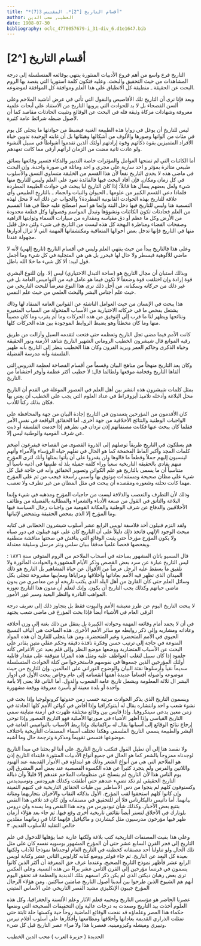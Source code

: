 ```yaml
---
title: "*أقسام التاريخ [^2]*. المقتبس 3(7)"
author: الخطيب, محب الدين
date: 1908-07-30
bibliography: oclc_4770057679-i_31-div_6.d1e1647.bib
---
```




#  أقسام التاريخ [^2]


 التاريخ فرع واسع من أهم فروع الأدبيات المنثورة ينتهي بوقائعه المتسلسلة إلى درجة المشاهدات من حيث التحقيق والبحث. وعليه فتكون كلمة استوريا التي يقصد بها الروم البحث عن الحقيقة ـ منطبقة كل الانطباق على هذا العلم وموافقة كل الموافقة لموضوعه. 

 وبعد فإنا نرى أن التاريخ تلك الأقاصيص والنقول التي تأتي في عرض أناشيد الملاحم وعلى ألسن الفصحاء بل لا بد للحوادث التي يرويها التاريخ من الاستناد على أبحاث علمية معروفة وشهادات مزكاة وثيقة فله في البحث عن الوقائع وتثبيت الحادثات مقاصد كما أن لأصول ضبطه شرائط عامة كثيرة. 

 ليس للتاريخ أن يوغل في زوايا هذه الطبيعة الغنية فيضبط من حوادثها ما يتجلى كل يوم في مئات من ألوانها وصورها والألوف من أشكالها وهيئاتها بل أن غايته الوحيدة تدوين حياة الأفراد المتميزين بقوة ذكائهم وقوة إرادتهم أولئك الذين تقدموا أشواطاً في سبيل النشوء ولو عادت ثانية مضت من الزمان لرأتهم أرقى مما كانت تعهدهم. 

 أما الكائنات التي لم تمنحها العوامل والمؤثرات خاصة التدبير والذكاء فتسير وقائعها بسائق طبيعي متأثرة بمؤثر و  احد  سارية على مجرى و  احد  وماثلة في صورة واحدة. وإن البحث في ماضي هذه لا يجدي التاريخ نفعاً لأن هذا القسم من الخليقة متساوي النسق والأسلوب في كل زمان ومكان. فإن أفاد البحث فيها فالفائدة تعود على العلم وليس للتاريخ منها شيء ولعل بعضهم يسأل هنا قائلاً: إذا كان التاريخ لبا يبحث في حوادث الطبيعة المطردة فلماذا دعي القسم الكبير من علومها ـ الحيوان والنبات والجماد ـ بالتاريخ الطبيعي وأي علاقة للتاريخ بهذه الحوادث القانونية المطردة؟ والجواب عن ذلك أنه لا محل لهذه التسمية هنا وليس للتاريخ فيها دخل البتة وإنما هو اسم اصطلح عليه خطأ في هذا القسيم من العلم فحادثات تكون الكائنات ونشوؤها وتبدل المواسم وفصولها وكل قطعة محدودة من الأرض وكل ما عظم أو دق مقياسه ومقداره من سيارات السماء وثوابتها الزاهية وصفحات الفضاء ومناظرة البهجة كل هذه ليست من التاريخ في شيء ولئن دخل قليل منها في التاريخ فإنها تدخل بعض أحوالها المتعاقبة ومكتشفاتها المهمة التي لا تزال أدوارها مجهولة عندنا. 

 وعلى هذا فالتاريخ يبدأ من حيث ينتهي العلم وليس في أقسام التاريخ (تاريخ إلهي)   لأنه لا ماضي للألوهية فيسطر ولا حال لها فيحرر بل هي هي المتجلية في كل شيء وما أجمل   قول لبيد: ألا كل شيء ما خلا الله باطل. 

 وبذلك استبان أن مجال التاريخ هو (ساحة التبدل الاختياري) ليس إلا. وإن للنوع البشري قوة إرادة وإن اختلفت قوة وضعفاً لا تكون فيما هو عامل فيه من النواميس العامة بل في غير ذلك من حركاته وسكناته. من أجل ذلك ترى هذا النوع معرضاً للبحث التاريخي من حيث علم أجناس البشر والبحث العلمي من حيث علم النفس. 

 هذا يبحث في الإنسان من حيث العوامل الناشئة عن القوانين العامة المنقاد لها وذاك يشتغل بفحص ما في حركاته الاختيارية من الأسباب المتحولة من السباب المتغيرة ونتائجها ويظهر لنا ما قرب إلى التوفيق من هذه الحركات وما لم يقرب وما كان مصيباً منها وما كان مخطئاً وهو يضبط الروابط الموجودة بين هذه الحركات كلها. 

 كانت الأمم فيما مضى تجل التاريخ وتعظمه حتى فتحت لتقدمه السبل وأزالت من طريق رقيه الموانع قال شيشرون الخطيب الروماني الشهير التاريخ شاهد الأزمنة ونور الحقيقة وحياة الذكرى وحاكم العمر وبريد القرون وكان هذا الخطيب ينظر إلى التاريخ بأنه ظهير الفلسفة وأنه مدرسة الفضيلة. 

 وكان يعد التاريخ منهجاً من مناهج البيان وقسماً من أقسام الفصاحة لعظمة الدروس التي ألقاها التاريخ وفخامة موقعها ولطالما قال: لا خطيب أكثر عظمة وأوفر احتشاماً من التاريخ. 

 بمثل كلمات شيشرون هذه انتشر بين أهل العلم في العصور الموغلة في القدم أن التاريخ محل البلاغة وأدخله تلاميذ أيزوقراط في عداد العلوم التي يجب على الخطيب أن يعنى بها فكان بذلك ركناً للأدب. 

 كان الأقدمون من المؤرخين يتعمدون في التاريخ إجادة البيان من جهة والمحافظة على الواجبات الوطنية والنتائج الأخلاقية من جهة أخرى. أما الحقائق الواقعة في نفس الأمر فقلما كان يبحث عنها فكانت مصنفاتهم إذن تزدان في نظرهم إذا خدمت الفلسفة أو ذبت عن شرف القومية والوطنية ليس إلا. 

 هم يسلكون في التاريخ طريقاً توصلهم إلى الذروة القصوى من الفصاحة فيفرغون أضخم كلمات المجد وأكبر ألفاظ الفخفخة كما هو الحال في نقلهم حياة الرؤساء والأمراء وأنهم   لينسبون إليهم جملاً وقطعاً ما قالوها ولن يقدروا على أن يأتوا بمثلها وأنك لترى   المؤرخ منهم يفادي بالحقيقة التاريخية سعياً وراء كلمة جميلة يلذ له طنينها في أذنيه ناسياً أو متناسياً أن ما يسمى بالتاريخ هو علم الكوائن وتصوير الحقائق وأنه في حاجة قبل كل شيء على مظان صحيحة ومستندات موثوق بها وأسس راسخة فيجب من ثم على المؤرخ مهما كانت نحلته وشعوره ومقصده أن يبحث في مثل المظان من غير تطرف ولا تعصب. 

 وذلك لأن التطرف والتعصب والذلاقة ليست من حاجيات المؤرخ ومذهبه في شيء وإنما البلاغة والتأنق في القول من صنعة الأدباء والشعراء والمطالبة بالفضيلة من وظائف الأخلاقيين والدفاع عن شرف الوطنية والمكانة القومية من واجبات رجال السياسة فيها وما المؤرخ إلا الذي يمحص الحقيقة ويتمحض لإثباتها. 

 ولقد التزم فنيلون  أحد  فلاسفة لويس الرابع  عشر  أسلوب شيشرون الخطابي في كتابه مبحث الوجود الإلهي فاتخذ ذلك دليلاً على أن التاريخ كان على عهد فينلون في دور صباه ولا يكون المؤرخ مؤرخاً حتى يثبت الوقائع التي يناقش في صحتها مناقشة منطقية ويفحصها فحصاً علمياً مدققاً ببيان سلس ونثر مرسل وسليقة معتدلة. 

 قال المسيو باتان المشهور بمباحثه في أصحاب الملاحم من الروم المتوفى سنة  ١٨٧٦  : ليس التاريخ عبارة عن سرد بعض القصص وذكر الأيام المشهورة والحوادث المأثورة ولا تلفيق ما يسقط عليه الرجل عرضاً من الأقوال عن حياة المشاهير بل التاريخ هو ذلك الميدان الذي تظهر فيه الأمم بعاداتها وأخلاقها ومزاياها ومعايبها مشروحة تتجلى بكل وسائل العلم حتى كأن القارئ من أهل البلد الذي يكتب تاريخه أو من معاصري من يدون ماضي حياتهم وكذلك يجب التاريخ أن يكون. وإنك لتعلم أن مدون هذا التاريخ تعوزه المواهب النادرة والنظر البعيد وسبر غور الأمور. 

 لا يبحث التاريخ اليوم عن طرز معيشة الأمم والبيوت فقط بل يتجاوز ذلك إلى تعريف درجة الرقي العام في الأشياء أيضاً فإذا بحث المؤرخ في ماضي شعب يجتهد 

 في أن لا يجمد أمام وقائعه المهمة وحوادثه الكبيرة بل ينتقل من ذلك بغتة إلى وزن أخلاقه وعاداته ومشاربه وإلى ذكر روابطه مع سائر الأمم الأخرى. هذه المباحث هي ألياف النسيج الحيوي في الأمم المتحضرة وغير المتحضرة.   ومن هنا يتجلى للقارئ أن هذه المواد المنوعة في حاجة إلى ترتيب حسن وفكرة نافذة دقيقة وحكم عقلي  متين  يقادر على البحث عن الأسباب المتضاربة ووضعها موضع النظر وإلى قلم بعيد عن الأغراض كأنه جلمود إذا كان سبيل لتغلب العواطف عليه ومثل هذه المزايا متوقفة على مقدار قابلية أولئك المؤرخين الذين جمعوها في نفوسهم فاستخرجوا من كتلة   الحوادث المتسلسلة سديماً نقياً وأرسلوها نفثة البيان والوضوح النوراني على العالمين. وإن للتاريخ من حيث موضوعه وأصوله أقساماً عديدة أهمها انقسامه إلى عام وخاص يبحث الأول في أدوار البشر ال  ثلاثة  المعلومة ويشمل تاريخ عامة الشعوب والدول. أما الثاني فلا يعنى إلا بأمة واحدة أو بلدة معينة أو بأسرة معروفة ووقعة مشهورة. 

 ويسمون التاريخ الذي يذكر الحوادث مرتبة حسب زمن حدوثها كرونولوجيا وإذا بحث في نشوء شعب و  احد  وانتشاره يقال له أيتنوكرافيا وإذا أفاض في كوائن الأمم كلها الحادثة في زمن معين يدعى سينكروفيا. وإذا قايس بين وقائع مختلفة ظهرت في أزمنة متباينة سمي التاريخ القياسي وإذا أظهر الأشياء في صورتها الأصلية فهو التاريخ المصور وإذا توحى إرجاع نتائج الوقائع إلى أسبابها يقال له براكماتيك وإذا ربط الأسباب بالنواميس العامة في البشر والطبيعة يسمى التاريخ الفلسفي وهكذا تختلف أسماء المصنفات التاريخية باختلاف موضوعها فتسمى تقويماً ومذكرة وترجمة حال وما أشبه. 

 ولا نقصد هنا إلى أن نطيل القول فنكتب تاريخ التاريخ. على أننا لو بحثنا في مبدأ التاريخ لوجدناه ممزوجاً بالشعر كما هو الحال في جميع أنواع الأدبيات المنثورة فابتداء التاريخ إذن هو الملاحم التي هي من أنواع الشعر وذلك هو ابتداؤه في الأدوار القديمة عند الهنود واللاتين والفرس ولم يتجرد كثيراً عن هذه الكسوة القصصية عند بعض أمم المشرق إلى يوم الناس هذا لأن التاريخ لم ينسلخ عن منظومات الملاحم عندهم إلا قليلاً وأن ذبالة التاريخ الحقيقي لم تكد تضيء عندهم حتى أطفئت وكذلك هيرودتس وتوسيديدس وكسنوفون كلهم لم ينجوا من دس الأساطير بين طيات الحقائق التاريخية في كتبهم الثمينة وإن كانوا كلهم استحقوا لقب المؤرخ. الأول بذكائه النقاب والآخران بتجاربهما ومتانة بيانهما. أما دانيس داليكارناس فلا أثر للتحقيق في مصنفاته وإن كان قد تلافى هذا النقص بتتبع بعض الأخبار. وكذلك شأن تيودورس من وجه هذا النقص وما يسده وان دروس   بلوتارك  في الأخلاق لتستر أيضاً نقائض تاريخية أخرى وقع فيها. ثم جاء بعد هؤلاء أزمان ظهر فيها مؤرخون مدرسيون مثل  كيشاردن  و  ماكيافيل  فإنهما كانا في زمانهما مقلدين خالص التقليد للأسلوب القديم.  ٣ 

 وعلى هذا بقيت المصنفات التاريخية كتب بلاغة ولكنها عارية عما يؤهلها للدخول في علم التاريخ إلى فجر القرن السابع  عشر  حتى أن المؤرخ المشهور  بوسويه  نفسه كان على مثل تلك الحال ولو تناولنا  أحد  مصنفاته كخطبته في التاريخ العام لوجدناها نموذجاً للآداب ولكنها بعيدة كل البعد عن التاريخ. ثم جاء  فولتر  ووضع كتابه  كارلوس الثاني  عشر   وكتابة  لويس الرابع  عشر  فأظهر نموذج التاريخ الصحيح. وعندما عرف حق المعرفة أن أكثر الذين كانوا يسمون في فرنسا مؤرخين إلى القرن الثامن  عشر  براءٌ من هذه النسبة. وعلى العكس ترى بعض رهبان ديكتن الذي لم يكن ذكر اسمهم بتلك الدبدبة والعظمة قد تحقق اليوم أنهم هم الشيوخ الذين طرحوا بين أيدينا أصول التاريخ صامتين ساكتين. ومن هؤلاء الرجال المؤرخ جيبون الإنكليزي مشيد القصر التاريخي على الأساس المتيني 

 عصرنا الحاضر هو مؤسس التاريخ ومحييه فعلم الآثار وعلم الألسنة والجغرافيا، وكل هذه العلوم أخذت بيد التاريخ وصعدت به درجات عالية وإن التحقيقات الصحيحة التي وضعها حكماء هذا العصر وعلماؤه قد نفحت الوقائع الماضية روحاً حية وكستها حلة ثابتة حتى تمثلت الذراري القديمة بعاداتها وأخلاقها ومطامعها وأفكارها على أسلوب أقلام تيرس وتييري وميشله وكيزومينيه. فعصرنا هذا ولا مراء عصر التاريخ قبل كل شيء. 

 الحديدة ( جزيرة العرب ) محب الدين  الخطيب 
